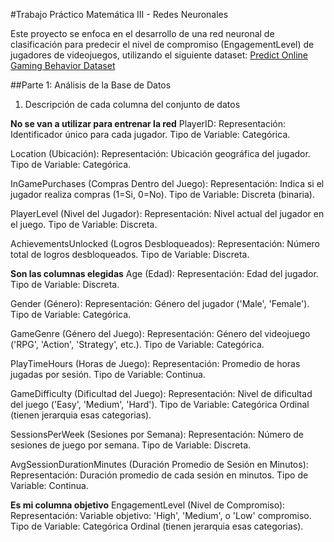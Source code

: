 #Trabajo Práctico Matemática III - Redes Neuronales

Este proyecto se enfoca en el desarrollo de una red neuronal de clasificación para predecir el nivel de compromiso (EngagementLevel) de jugadores de videojuegos, utilizando el siguiente dataset: [Predict Online Gaming Behavior Dataset](https://www.kaggle.com/datasets/rabieelkharoua/predict-online-gaming-behavior-dataset)


##Parte 1: Análisis de la Base de Datos

1. Descripción de cada columna del conjunto de datos 

**No se van a utilizar para entrenar la red**
PlayerID: 
Representación: Identificador único para cada jugador.
Tipo de Variable: Categórica. 

Location (Ubicación):
Representación: Ubicación geográfica del jugador.
Tipo de Variable: Categórica. 

InGamePurchases (Compras Dentro del Juego):
Representación: Indica si el jugador realiza compras (1=Si, 0=No).
Tipo de Variable: Discreta (binaria).

PlayerLevel (Nivel del Jugador):
Representación: Nivel actual del jugador en el juego.
Tipo de Variable: Discreta.

AchievementsUnlocked (Logros Desbloqueados):
Representación: Número total de logros desbloqueados.
Tipo de Variable: Discreta.

**Son las columnas elegidas**
Age (Edad):
Representación: Edad del jugador.
Tipo de Variable: Discreta.

Gender (Género):
Representación: Género del jugador ('Male', 'Female').
Tipo de Variable: Categórica. 

GameGenre (Género del Juego):
Representación: Género del videojuego ('RPG', 'Action', 'Strategy', etc.).
Tipo de Variable: Categórica. 

PlayTimeHours (Horas de Juego):
Representación: Promedio de horas jugadas por sesión.
Tipo de Variable: Continua.

GameDifficulty (Dificultad del Juego):
Representación: Nivel de dificultad del juego ('Easy', 'Medium', 'Hard').
Tipo de Variable: Categórica Ordinal (tienen jerarquia esas categorias). 

SessionsPerWeek (Sesiones por Semana):
Representación: Número de sesiones de juego por semana.
Tipo de Variable: Discreta.

AvgSessionDurationMinutes (Duración Promedio de Sesión en Minutos):
Representación: Duración promedio de cada sesión en minutos.
Tipo de Variable: Continua.

**Es mi columna objetivo**
EngagementLevel (Nivel de Compromiso):
Representación: Variable objetivo: 'High', 'Medium', o 'Low' compromiso.
Tipo de Variable: Categórica Ordinal (tienen jerarquia esas categorias). 
